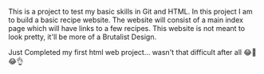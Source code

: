 This is a project to test my basic skills in Git and HTML.
In this project I am to build a basic recipe website.
The website will consist of a main index page which will have links to a few recipes.
This website is not meant to look pretty, it'll be more of a Brutalist Design.

Just Completed my first html web project... wasn't that difficult after all 😂🤣😂👌
